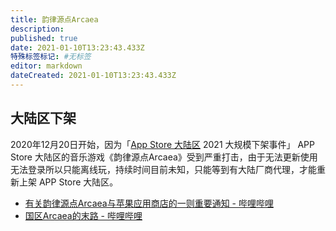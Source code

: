 ```yaml
---
title: 韵律源点Arcaea
description:
published: true
date: 2021-01-10T13:23:43.433Z
特殊标签标记: #无标签
editor: markdown
dateCreated: 2021-01-10T13:23:43.433Z
---
```


## 大陆区下架

2020年12月20日开始，因为「[App Store 大陆区](/company/Apple/App_Store_大陆区.md) 2021 大规模下架事件」 APP Store 大陆区的音乐游戏《韵律源点Arcaea》受到严重打击，由于无法更新使用无法登录所以只能离线玩，持续时间目前未知，只能等到有大陆厂商代理，才能重新上架 APP Store 大陆区。

+ [有关韵律源点Arcaea与苹果应用商店的一则重要通知 - 哔哩哔哩](https://archive.is/r9ryo "https://www.bilibili.com/read/cv8840434")
+ [国区Arcaea的末路 - 哔哩哔哩](https://archive.is/849Pp "https://www.bilibili.com/video/BV1wp4y167qB")
